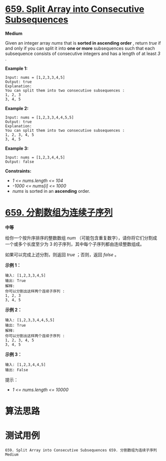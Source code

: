 # [659. Split Array into Consecutive Subsequences][enTitle]

**Medium**

Given an integer array  *nums*  that is **sorted in ascending order** , return  *true*  if and only if you can split it into **one or more**  subsequences such that each subsequence consists of consecutive integers and has a length of at least  *3* .



**Example 1:** 

```
Input: nums = [1,2,3,3,4,5]
Output: true
Explanation:
You can split them into two consecutive subsequences : 
1, 2, 3
3, 4, 5

```

**Example 2:** 

```
Input: nums = [1,2,3,3,4,4,5,5]
Output: true
Explanation:
You can split them into two consecutive subsequences : 
1, 2, 3, 4, 5
3, 4, 5

```

**Example 3:** 

```
Input: nums = [1,2,3,4,4,5]
Output: false

```



**Constraints:** 

-  *1 <= nums.length <= 104*  
-  *-1000 <= nums[i] <= 1000*  
-  *nums*  is sorted in an **ascending**  order.


# [659. 分割数组为连续子序列][cnTitle]

**中等**

给你一个按升序排序的整数数组  *num* （可能包含重复数字），请你将它们分割成一个或多个长度至少为 3 的子序列，其中每个子序列都由连续整数组成。

如果可以完成上述分割，则返回  *true*  ；否则，返回  *false*  。



**示例 1：** 

```
输入: [1,2,3,3,4,5]
输出: True
解释:
你可以分割出这样两个连续子序列 : 
1, 2, 3
3, 4, 5

```

**示例 2：** 

```
输入: [1,2,3,3,4,4,5,5]
输出: True
解释:
你可以分割出这样两个连续子序列 : 
1, 2, 3, 4, 5
3, 4, 5

```

**示例 3：** 

```
输入: [1,2,3,4,4,5]
输出: False

```



提示：

-  *1 <= nums.length <= 10000* 




# 算法思路

# 测试用例
```
659. Split Array into Consecutive Subsequences 659. 分割数组为连续子序列 Medium
```

[enTitle]: https://leetcode.com/problems/split-array-into-consecutive-subsequences/
[cnTitle]: https://leetcode-cn.com/problems/split-array-into-consecutive-subsequences/
